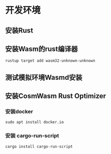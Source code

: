 # 开发环境
## 安装Rust

## 安装Wasm的rust编译器
```
rustup target add wasm32-unknown-unknown
```

## 测试模拟环境Wasmd安装

## 安装CosmWasm Rust Optimizer

### 安装docker
```
sudo apt install docker.io
```
### 安装 cargo-run-script

```
cargo install cargo-run-script
```